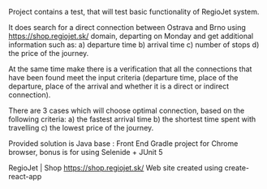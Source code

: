 Project contains a test, that will test basic functionality of RegioJet system.

It does search for a direct connection between Ostrava and Brno using https://shop.regiojet.sk/ domain,
departing on Monday and get additional information such as:
a) departure time b) arrival time c) number of stops d) the price of the journey.

At the same time make there is a verification that all the connections that have been found meet the input criteria
(departure time, place of the departure, place of the arrival and whether it is a direct or indirect
connection).

There are 3 cases which will choose optimal connection, based on the following criteria:
a) the fastest arrival time
b) the shortest time spent with travelling
c) the lowest price of the journey.

Provided solution is Java base : Front End Gradle project for Chrome browser, bonus is for using Selenide + JUnit 5

RegioJet | Shop
https://shop.regiojet.sk/
Web site created using create-react-app